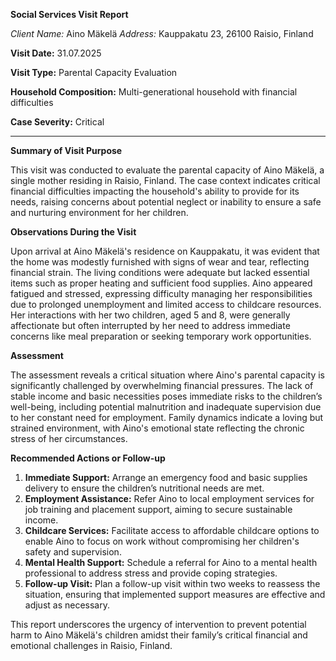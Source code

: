 **Social Services Visit Report**

*Client Name:* Aino Mäkelä
*Address:* Kauppakatu 23, 26100 Raisio, Finland

**Visit Date:** 31.07.2025

**Visit Type:** Parental Capacity Evaluation

**Household Composition:** Multi-generational household with financial difficulties

**Case Severity:** Critical

---

**Summary of Visit Purpose**

This visit was conducted to evaluate the parental capacity of Aino Mäkelä, a single mother residing in Raisio, Finland. The case context indicates critical financial difficulties impacting the household's ability to provide for its needs, raising concerns about potential neglect or inability to ensure a safe and nurturing environment for her children.

**Observations During the Visit**

Upon arrival at Aino Mäkelä's residence on Kauppakatu, it was evident that the home was modestly furnished with signs of wear and tear, reflecting financial strain. The living conditions were adequate but lacked essential items such as proper heating and sufficient food supplies. Aino appeared fatigued and stressed, expressing difficulty managing her responsibilities due to prolonged unemployment and limited access to childcare resources. Her interactions with her two children, aged 5 and 8, were generally affectionate but often interrupted by her need to address immediate concerns like meal preparation or seeking temporary work opportunities.

**Assessment**

The assessment reveals a critical situation where Aino's parental capacity is significantly challenged by overwhelming financial pressures. The lack of stable income and basic necessities poses immediate risks to the children’s well-being, including potential malnutrition and inadequate supervision due to her constant need for employment. Family dynamics indicate a loving but strained environment, with Aino's emotional state reflecting the chronic stress of her circumstances.

**Recommended Actions or Follow-up**

1. **Immediate Support:** Arrange an emergency food and basic supplies delivery to ensure the children’s nutritional needs are met.
2. **Employment Assistance:** Refer Aino to local employment services for job training and placement support, aiming to secure sustainable income.
3. **Childcare Services:** Facilitate access to affordable childcare options to enable Aino to focus on work without compromising her children's safety and supervision.
4. **Mental Health Support:** Schedule a referral for Aino to a mental health professional to address stress and provide coping strategies.
5. **Follow-up Visit:** Plan a follow-up visit within two weeks to reassess the situation, ensuring that implemented support measures are effective and adjust as necessary.

This report underscores the urgency of intervention to prevent potential harm to Aino Mäkelä's children amidst their family’s critical financial and emotional challenges in Raisio, Finland.